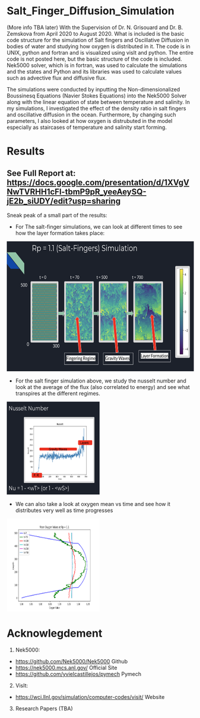 # Salt_Finger_Diffusion_Simulation
(More info TBA later)
With the Supervision of Dr. N. Grisouard and Dr. B. Zemskova from April 2020 to August 2020.
What is included is the basic code structure for the simulation of Salt fingers and Oscillative Diffusion in bodies of water and studying how oxygen is distributed in it. The code is in UNIX, python and fortran and is visualized using visIt and python. The entire code is not posted here, but the basic structure of the code is included. Nek5000 solver, which is in fortran, was used to calculate the simulations and the states and Python and its libraries was used to calculate values such as advective flux and diffusive flux.

The simulations were conducted by inputting the Non-dimensionalized Boussinesq Equations (Navier Stokes Equations) into the Nek5000 Solver along with the linear equation of state between temperature and salinity. In my simulations, I investigated the effect of the density ratio in salt fingers and oscillative diffusion in the ocean. Furthermore, by changing such parameters, I also looked at how oxygen is distrubuted in the model especially as staircases of temperature and salinity start forming.

# Results
## See Full Report at: https://docs.google.com/presentation/d/1XVgVNwTVRHH1cFl-tbmP9pR_yeeAeySQ-jE2b_siUDY/edit?usp=sharing

Sneak peak of a small part of the results:
 - For The salt-finger simulations, we can look at different times to see how the layer formation takes place:
<img src = "https://github.com/yvielcastillejos/Salt_Finger_Diffusion_Simulation/blob/master/Salt.png" width = "550" height = "350">

 - For the salt finger simulation above, we study the nusselt number and look at the average of the flux (also correlated to energy) and see what transpires at the different regimes.
 <img src = "https://github.com/yvielcastillejos/Salt_Finger_Diffusion_Simulation/blob/master/Nu.png"  width = "250" height = "250">
 
 - We can also take a look at oxygen mean vs time and see how it distributes very well as time progresses 
<img src = "https://github.com/yvielcastillejos/Salt_Finger_Diffusion_Simulation/blob/master/Oxyg_real.png" width = "250" height = "250">

# Acknowlegdement
1. Nek5000:
  - https://github.com/Nek5000/Nek5000 Github
  - https://nek5000.mcs.anl.gov/ Official Site
  - https://github.com/yvielcastillejos/pymech Pymech
2. VisIt: 
  - https://wci.llnl.gov/simulation/computer-codes/visit/ Website
3. Research Papers (TBA)
